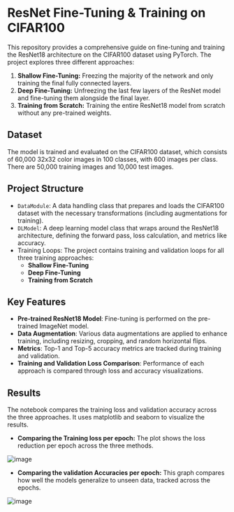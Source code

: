 # ResNet Fine-Tuning & Training on CIFAR100

This repository provides a comprehensive guide on fine-tuning and training the ResNet18 architecture on the CIFAR100 dataset using PyTorch. The project explores three different approaches:
1. **Shallow Fine-Tuning:** Freezing the majority of the network and only training the final fully connected layers.
2. **Deep Fine-Tuning:** Unfreezing the last few layers of the ResNet model and fine-tuning them alongside the final layer.
3. **Training from Scratch:** Training the entire ResNet18 model from scratch without any pre-trained weights.

## Dataset
The model is trained and evaluated on the CIFAR100 dataset, which consists of 60,000 32x32 color images in 100 classes, with 600 images per class. There are 50,000 training images and 10,000 test images.

## Project Structure

- `DataModule`: A data handling class that prepares and loads the CIFAR100 dataset with the necessary transformations (including augmentations for training).
- `DLModel`: A deep learning model class that wraps around the ResNet18 architecture, defining the forward pass, loss calculation, and metrics like accuracy.
- Training Loops: The project contains training and validation loops for all three training approaches:
  - **Shallow Fine-Tuning**
  - **Deep Fine-Tuning**
  - **Training from Scratch**

## Key Features

- **Pre-trained ResNet18 Model**: Fine-tuning is performed on the pre-trained ImageNet model.
- **Data Augmentation**: Various data augmentations are applied to enhance training, including resizing, cropping, and random horizontal flips.
- **Metrics**: Top-1 and Top-5 accuracy metrics are tracked during training and validation.
- **Training and Validation Loss Comparison**: Performance of each approach is compared through loss and accuracy visualizations.

## Results

The notebook compares the training loss and validation accuracy across the three approaches. It uses matplotlib and seaborn to visualize the results.
- **Comparing the Training loss per epoch:** The plot shows the loss reduction per epoch across the three methods.

![image](https://github.com/user-attachments/assets/b7d22e16-26e4-412f-b1d9-db076ed4c98c)

- **Comparing the validation Accuracies per epoch:** This graph compares how well the models generalize to unseen data, tracked across the epochs.

![image](https://github.com/user-attachments/assets/370005da-8262-411f-b32b-ed72e1d639df)




